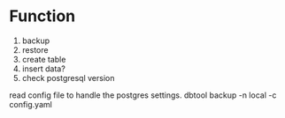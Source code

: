 # Function 
1. backup 
2. restore
3. create table
4. insert data?
5. check postgresql version 


read config file to handle the postgres settings.
dbtool backup -n local -c config.yaml

